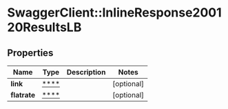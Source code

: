 # SwaggerClient::InlineResponse200120ResultsLB

## Properties
Name | Type | Description | Notes
------------ | ------------- | ------------- | -------------
**link** | [****](.md) |  | [optional] 
**flatrate** | [****](.md) |  | [optional] 

